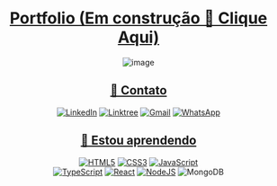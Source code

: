 <div align='center'>
  
  # [Portfolio (Em construção 🔨 Clique Aqui)](https://samubarreto.github.io/Portfolio/)
  ![image](https://github.com/samubarreto/Portfolio/assets/70921394/b6367fe7-fb1a-4dc8-8c49-ea873bd99f2e)
  
  ## [📧 Contato](https://linktr.ee/sampereirabrt)
  [![LinkedIn](https://img.shields.io/badge/linkedin-%230077B5.svg?style=for-the-badge&logo=linkedin&logoColor=white)](https://www.linkedin.com/in/samubrreto/)
  [![Linktree](https://img.shields.io/badge/linktree-1de9b6?style=for-the-badge&logo=linktree&logoColor=white)](https://linktr.ee/samubarreto)
  [![Gmail](https://img.shields.io/badge/Gmail-D14836?style=for-the-badge&logo=gmail&logoColor=white)](mailto:samu.barreto2004@gmail.com)
  [![WhatsApp](https://img.shields.io/badge/WhatsApp-25D366?style=for-the-badge&logo=whatsapp&logoColor=white)](https://api.whatsapp.com/send?phone=5514997973585)

  ## [📖 Estou aprendendo](https://www.linkedin.com/in/samubrreto/)
  [![HTML5](https://img.shields.io/badge/html5-%23E34F26.svg?style=for-the-badge&logo=html5&logoColor=white)](https://www.linkedin.com/in/samubrreto/)
  [![CSS3](https://img.shields.io/badge/css3-%231572B6.svg?style=for-the-badge&logo=css3&logoColor=white)](https://www.linkedin.com/in/samubrreto/)
  [![JavaScript](https://img.shields.io/badge/javascript-%23323330.svg?style=for-the-badge&logo=javascript&logoColor=%23F7DF1E)](https://www.linkedin.com/in/samubrreto/)<br>
  [![TypeScript](https://img.shields.io/badge/typescript-%23007ACC.svg?style=for-the-badge&logo=typescript&logoColor=white)](https://www.linkedin.com/in/samubrreto/)
  [![React](https://img.shields.io/badge/react-%2320232a.svg?style=for-the-badge&logo=react&logoColor=%2361DAFB)](https://www.linkedin.com/in/samubrreto/)
  [![NodeJS](https://img.shields.io/badge/node.js-6DA55F?style=for-the-badge&logo=node.js&logoColor=white)](https://www.linkedin.com/in/samubrreto/)
  ![MongoDB](https://img.shields.io/badge/MongoDB-%234ea94b.svg?style=for-the-badge&logo=mongodb&logoColor=white)<br>

</div>
